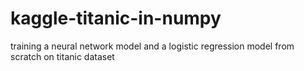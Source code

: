 # kaggle-titanic-in-numpy
training a neural network model and a logistic regression model from scratch on titanic dataset
